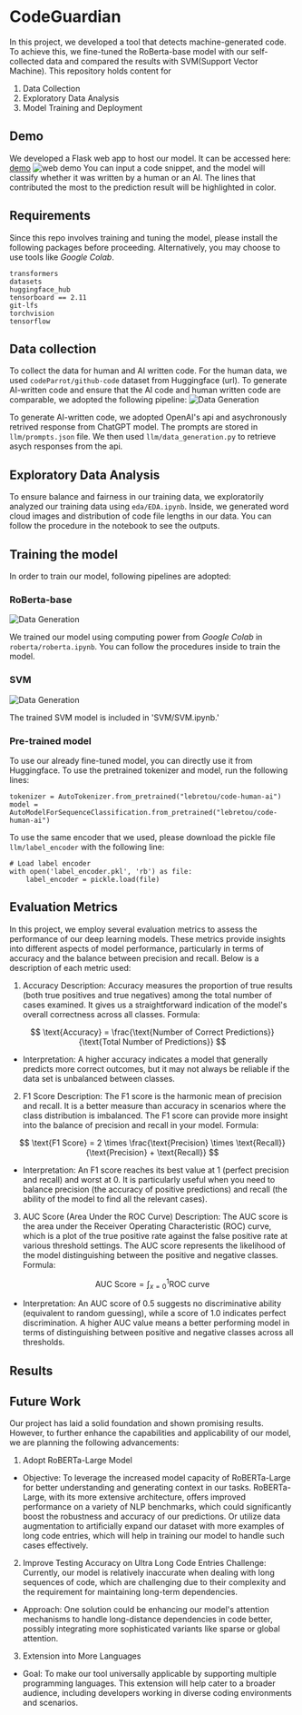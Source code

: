 # CodeGuardian
In this project, we developed a tool that detects machine-generated code. To achieve this,
we fine-tuned the RoBerta-base model with our self-collected data and compared the results with SVM(Support Vector Machine). This repository holds content for
1. Data Collection
2. Exploratory Data Analysis
3. Model Training and Deployment 

## Demo
We developed a Flask web app to host our model. It can be accessed here: [demo](http://codecovenant.com/)
![web demo](./images/demo.png)
You can input a code snippet, and the model will classify whether it was written by a human or an AI. 
The lines that contributed the most to the prediction result will be highlighted in color.

## Requirements
Since this repo involves training and tuning the model, please install the following packages before proceeding. Alternatively, you may choose to use tools like *Google Colab*. 
```
transformers
datasets
huggingface_hub
tensorboard == 2.11
git-lfs
torchvision
tensorflow
```

## Data collection
To collect the data for human and AI written code. For the human data, we used `codeParrot/github-code` dataset 
from Huggingface (url). To generate AI-written code and ensure that the AI code and human written code are comparable, we adopted the following pipeline:
![Data Generation](./images/generation.png)

To generate AI-written code, we adopted OpenAI's api and asychronously retrived response from ChatGPT model. The prompts are stored in `llm/prompts.json` file. We then used `llm/data_generation.py` to retrieve asych responses from the api. 

## Exploratory Data Analysis
To ensure balance and fairness in our training data, we exploratorily analyzed our training data using `eda/EDA.ipynb`. Inside, we generated word cloud images and distribution of code file lengths in our data. 
You can follow the procedure in the notebook to see the outputs. 

## Training the model
In order to train our model, following pipelines are adopted:

### RoBerta-base
![Data Generation](./images/roberta.png)

We trained our model using computing power from *Google Colab* in `roberta/roberta.ipynb`. You can follow the procedures inside to train the model. 


### SVM
![Data Generation](./images/svm.png)

The trained SVM model is included in 'SVM/SVM.ipynb.'

### Pre-trained model
To use our already fine-tuned model, you can directly use it from Huggingface. To use the pretrained tokenizer and 
model, run the following lines:

```
tokenizer = AutoTokenizer.from_pretrained("lebretou/code-human-ai")
model = AutoModelForSequenceClassification.from_pretrained("lebretou/code-human-ai")
```

To use the same encoder that we used, please download the pickle file `llm/label_encoder` with the following line:
```
# Load label encoder
with open('label_encoder.pkl', 'rb') as file:
    label_encoder = pickle.load(file)
```

## Evaluation Metrics
In this project, we employ several evaluation metrics to assess the performance of our deep learning models. These metrics provide insights into different aspects of model performance, particularly in terms of accuracy and the balance between precision and recall. Below is a description of each metric used:
1. Accuracy
Description: Accuracy measures the proportion of true results (both true positives and true negatives) among the total number of cases examined. It gives us a straightforward indication of the model's overall correctness across all classes.
Formula:

$$
\text{Accuracy} = \frac{\text{Number of Correct Predictions}}{\text{Total Number of Predictions}}
$$
 
- Interpretation: A higher accuracy indicates a model that generally predicts more correct outcomes, but it may not always be reliable if the data set is unbalanced between classes.

2. F1 Score
Description: The F1 score is the harmonic mean of precision and recall. It is a better measure than accuracy in scenarios where the class distribution is imbalanced. The F1 score can provide more insight into the balance of precision and recall in your model.
Formula:

$$
\text{F1 Score} = 2 \times \frac{\text{Precision} \times \text{Recall}}{\text{Precision} + \text{Recall}}
$$

- Interpretation: An F1 score reaches its best value at 1 (perfect precision and recall) and worst at 0. It is particularly useful when you need to balance precision (the accuracy of positive predictions) and recall (the ability of the model to find all the relevant cases).

3. AUC Score (Area Under the ROC Curve)
Description: The AUC score is the area under the Receiver Operating Characteristic (ROC) curve, which is a plot of the true positive rate against the false positive rate at various threshold settings. The AUC score represents the likelihood of the model distinguishing between the positive and negative classes.
Formula:

$$
\text{AUC Score} = \int_{x=0}^{1} \text{ROC curve}
$$

- Interpretation: An AUC score of 0.5 suggests no discriminative ability (equivalent to random guessing), while a score of 1.0 indicates perfect discrimination. A higher AUC value means a better performing model in terms of distinguishing between positive and negative classes across all thresholds.

## Results


## Future Work
Our project has laid a solid foundation and shown promising results. However, to further enhance the capabilities and applicability of our model, we are planning the following advancements:
1. Adopt RoBERTa-Large Model
- Objective: To leverage the increased model capacity of RoBERTa-Large for better understanding and generating context in our tasks. RoBERTa-Large, with its more extensive architecture, offers improved performance on a variety of NLP benchmarks, which could significantly boost the robustness and accuracy of our predictions. Or utilize data augmentation to artificially expand our dataset with more examples of long code entries, which will help in training our model to handle such cases effectively.

2. Improve Testing Accuracy on Ultra Long Code Entries
Challenge: Currently, our model is relatively inaccurate when dealing with long sequences of code, which are challenging due to their complexity and the requirement for maintaining long-term dependencies.
- Approach: One solution could be enhancing our model's attention mechanisms to handle long-distance dependencies in code better, possibly integrating more sophisticated variants like sparse or global attention.

3. Extension into More Languages
- Goal: To make our tool universally applicable by supporting multiple programming languages. This extension will help cater to a broader audience, including developers working in diverse coding environments and scenarios.
